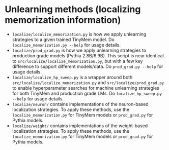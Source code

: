 # Unlearning methods (localizing memorization information)

- `localize/localize_memorization.py` is how we apply unlearning strategies to a given trained TinyMem model. Do `localize_memorization.py --help` for usage details.
- `localize/prod_grad.py` is how we apply unlearning strategies to production grade models (Pythia 2.8B/6.9B). This script is near identical to `src/localize/localize_memorization.py`, but with a few key difference to support different models/data. Do `prod_grad.py --help` for usage details. 
- `localize/localize_hp_sweep.py` is a wrapper around both `src/localize/localize_memorization.py` and `src/localize/prod_grad.py` to enable hyperparameter searches for machine unlearning strategies for both TinyMem and production grade LMs. Do `localize_hp_sweep.py --help` for usage details.
- `localize/neuron/` contains implementations of the neuron-based localization strategies. To apply these methods, use the `localize_memorization.py` for TinyMem models or `prod_grad.py` for Pythia models.
- `localize/weight/` contains implementations of the weight-based localization strategies. To apply these methods, use the `localize_memorization.py` for TinyMem models or `prod_grad.py` for Pythia models.
